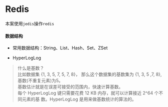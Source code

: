 # Redis

本案使用`jedis`操作`redis`

#### 数据结构

- 常用数据结构：String、List、Hash、Set、ZSet

- HyperLogLog
> 什么是基数？  
> 比如数据集 {1, 3, 5, 7, 5, 7, 8}， 那么这个数据集的基数集为 {1, 3, 5 ,7, 8}, 基数(不重复元素)为5。  
> 基数估计就是在误差可接受的范围内，快速计算基数。  
> 每个 HyperLogLog 键只需要花费 12 KB 内存，就可以计算接近 2^64 个不同元素的基 数。HyperLogLog 是用来做基数统计的算法的。  